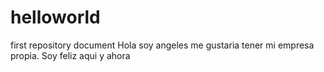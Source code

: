 # helloworld
first repository document
Hola soy angeles me gustaria tener mi empresa propia.
Soy feliz aqui y ahora
